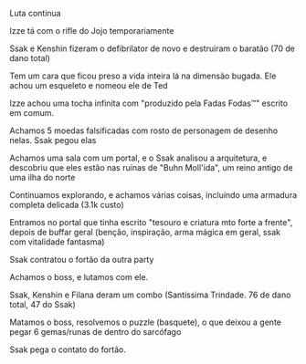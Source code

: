 Luta continua

Izze tá com o rifle do Jojo temporariamente

Ssak e Kenshin fizeram o defibrilator de novo e destruiram o baratão (70 de dano total)

Tem um cara que ficou preso a vida inteira lá na dimensão bugada. Ele achou um esqueleto e nomeou ele de Ted

Izze achou uma tocha infinita com "produzido pela Fadas Fodas™" escrito em comum.

Achamos 5 moedas falsificadas com rosto de personagem de desenho nelas. Ssak pegou elas

Achamos uma sala com um portal, e o Ssak analisou a arquitetura, e descobriu que eles estão nas ruínas de "Buhn Moll'ida", um reino antigo de uma ilha do norte

Continuamos explorando, e achamos várias coisas, incluíndo uma armadura completa delicada (3.1k custo)

Entramos no portal que tinha escrito "tesouro e criatura mto forte a frente", depois de buffar geral (benção, inspiração, arma mágica em geral, ssak com vitalidade fantasma)

Ssak contratou o fortão da outra party

Achamos o boss, e lutamos com ele.

Ssak, Kenshin e Filana deram um combo (Santíssima Trindade. 76 de dano total, 47 do Ssak)

Matamos o boss, resolvemos o puzzle (basquete), o que deixou a gente pegar 6 gemas/runas de dentro do sarcófago

Ssak pega o contato do fortão.
